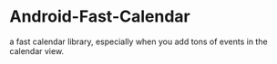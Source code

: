 # Android-Fast-Calendar
a fast calendar library, especially when you add tons of events in the calendar view.

